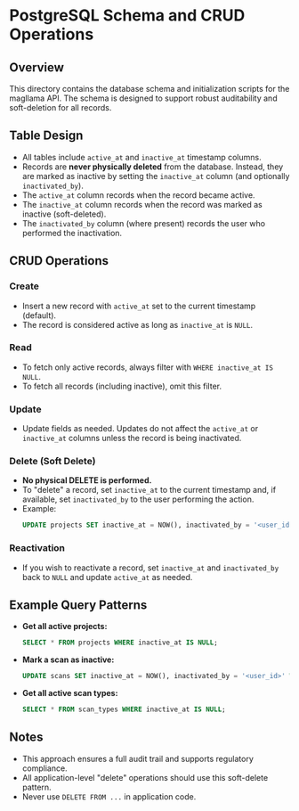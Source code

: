 # PostgreSQL Schema and CRUD Operations

## Overview

This directory contains the database schema and initialization scripts for the magllama API. The schema is designed to support robust auditability and soft-deletion for all records.

## Table Design

- All tables include `active_at` and `inactive_at` timestamp columns.
- Records are **never physically deleted** from the database. Instead, they are marked as inactive by setting the `inactive_at` column (and optionally `inactivated_by`).
- The `active_at` column records when the record became active.
- The `inactive_at` column records when the record was marked as inactive (soft-deleted).
- The `inactivated_by` column (where present) records the user who performed the inactivation.

## CRUD Operations

### Create

- Insert a new record with `active_at` set to the current timestamp (default).
- The record is considered active as long as `inactive_at` is `NULL`.

### Read

- To fetch only active records, always filter with `WHERE inactive_at IS NULL`.
- To fetch all records (including inactive), omit this filter.

### Update

- Update fields as needed. Updates do not affect the `active_at` or `inactive_at` columns unless the record is being inactivated.

### Delete (Soft Delete)

- **No physical DELETE is performed.**
- To "delete" a record, set `inactive_at` to the current timestamp and, if available, set `inactivated_by` to the user performing the action.
- Example:
  ```sql
  UPDATE projects SET inactive_at = NOW(), inactivated_by = '<user_id>' WHERE id = '<project_id>';
  ```

### Reactivation

- If you wish to reactivate a record, set `inactive_at` and `inactivated_by` back to `NULL` and update `active_at` as needed.

## Example Query Patterns

- **Get all active projects:**
  ```sql
  SELECT * FROM projects WHERE inactive_at IS NULL;
  ```

- **Mark a scan as inactive:**
  ```sql
  UPDATE scans SET inactive_at = NOW(), inactivated_by = '<user_id>' WHERE id = '<scan_id>';
  ```

- **Get all active scan types:**
  ```sql
  SELECT * FROM scan_types WHERE inactive_at IS NULL;
  ```

## Notes

- This approach ensures a full audit trail and supports regulatory compliance.
- All application-level "delete" operations should use this soft-delete pattern.
- Never use `DELETE FROM ...` in application code.
